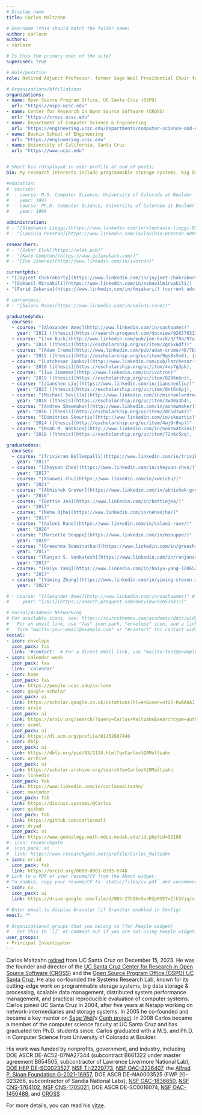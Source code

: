 ```yaml
---
# Display name
title: Carlos Maltzahn

# Username (this should match the folder name)
author: carlosm
authors:
- carlosm

# Is this the primary user of the site?
superuser: true

# Role/position
role: Retired Adjunct Professor, former Sage Weil Presidential Chair for Open Source Software, Founder and former Director of CROSS, OSPO

# Organizations/Affiliations
organizations:
- name: Open Source Program Office, UC Santa Cruz (OSPO)
  url: "https://ospo.ucsc.edu"
- name: Center for Research in Open Source Software (CROSS)
  url: "https://cross.ucsc.edu"
- name: Department of Computer Science & Engineering
  url: "https://engineering.ucsc.edu/departments/computer-science-and-engineering"
- name: Baskin School of Engineering
  url: "https://engineering.ucsc.edu"
- name: University of California, Santa Cruz
  url: "https://www.ucsc.edu"


# Short bio (displayed in user profile at end of posts)
bio: My research interests include programmable storage systems, big data storage & processing, scalable data management, distributed systems performance management, and practical reproducible research.

#education:
#  courses:
#  - course: M.S. Computer Science, University of Colorado at Boulder
#    year: 1997
#  - course: Ph.D. Computer Science, University of Colorado at Boulder
#    year: 1999

administration:
# - "[Stephanie Lieggi](https://www.linkedin.com/in/stephanie-lieggi-8542624/)"
# - "[Lavinia Preston](https://www.linkedin.com/in/lavinia-preston-60806b127/)"

researchers:
# - "[Oskar Elek](https://elek.pub)"
# - "[Kate Compton](https://www.galaxykate.com/)"
# - "[Ivo Jimenez](http://www.linkedin.com/in/ivotron)"

currentphds:
- "[Jayjeet Chakraborty](https://www.linkedin.com/in/jayjeet-chakraborty-077579162/) (current advisor: [Heiner Litz](https://www.linkedin.com/in/heiner-litz-3a332713/))"
- "[Esmaeil Mirvakili](https://www.linkedin.com/in/esmaeilmirvakili/) (current advisor: [Chen Qian](https://www.linkedin.com/in/chen-qian-7b59b521/))"
- "[Farid Zakaria](https://www.linkedin.com/in/fmzakari/) (current advisor: [Andrew Quinn](https://arquinn.github.io/))"

# currentmss:
# - "[Saloni Rane](https://www.linkedin.com/in/saloni-rane/)"

graduatedphds:
  courses:
  - course: "[Alexander Ames](http://www.linkedin.com/in/sashaames)"
    year: "2011 ([thesis](https://search.proquest.com/docview/926578311))"
  - course: "[Joe Buck](http://www.linkedin.com/pub/joe-buck/3/70a/97a)"
    year: "2014 ([thesis](http://escholarship.org/uc/item/2gn5x6df))"
  - course: "[Adam Crume](http://www.linkedin.com/pub/adam-crume/48/7b3/330)"
    year: "2015 ([thesis](http://escholarship.org/uc/item/9gs8x5n8), [slides](https://drive.google.com/file/d/0B5rZ7hI6vXv3OEhoZVFxNzQ4Qlk/view?usp=sharing&resourcekey=0-Fmqd5UR_6EHJVPpWFHW9Dg))"
  - course: "[Latchesar Ionkov](http://www.linkedin.com/pub/latchesar-ionkov/2/b9b/768)"
    year: "2018 ([thesis](https://escholarship.org/uc/item/4vs7g3pk), [slides](https://drive.google.com/file/d/1HsZAFm6RDHI_sZlqx0L94vXoUMO03By8/view?usp=sharing))"
  - course: "[Ivo Jimenez](http://www.linkedin.com/in/ivotron)"
    year: "2019 ([thesis](https://escholarship.org/uc/item/8206n6nz), [slides](https://docs.google.com/presentation/d/16SDV4etFvGVRmxuPNns97ivSJv1IleJd/edit?usp=sharing&ouid=105297454540541468964&rtpof=true&sd=true))"
  - course: "[Jianshen Liu](https://www.linkedin.com/in/jianshenliu/)"
    year: "2023 ([thesis](https://escholarship.org/uc/item/8nt6c6pj), [slides](https://docs.google.com/presentation/d/16AaXtVfVrPRFy8EOTcC90LMYpuQnpDZI/edit?usp=sharing&ouid=105297454540541468964&rtpof=true&sd=true))"
  - course: "[Michael Sevilla](http://www.linkedin.com/in/michaelandrewsevilla)"
    year: "2018 ([thesis](https://escholarship.org/uc/item/3wd0x3b4), [slides](https://docs.google.com/presentation/d/1pbVKC8HLvuihNpf6NJ3SS1rtc7O2DHgrEB2Oj3ZiWyo/edit?usp=sharing))"
  - course: "[Andrew Shewmaker](http://www.linkedin.com/in/ashewmaker)"
    year: "2016 ([thesis](http://escholarship.org/uc/item/2dz5d7w4))"
  - course: "[Dimitrios Skourtis](http://www.linkedin.com/in/skourtis)"
    year: "2014 ([thesis](http://escholarship.org/uc/item/4wj9r8np))"
  - course: "[Noah M. Watkins](http://www.linkedin.com/in/noahwatkins)"
    year: "2018 ([thesis](https://escholarship.org/uc/item/72n6c5kq), [slides](https://docs.google.com/presentation/d/1wlhs59LS1bEzynKK_yaE_NSD2jgf9eeH/edit?usp=sharing&ouid=105297454540541468964&rtpof=true&sd=true))"

graduatedmss:
  courses:
  - course: "[Trivikram Bollempalli](https://www.linkedin.com/in/trivikram-bollempalli-079a375b/)"
    year: "2017"
  - course: "[Zheyuan Chen](https://www.linkedin.com/in/zheyuan-chen/)"
    year: "2017"
  - course: "[Xiaowei Chu](https://www.linkedin.com/in/xweichu/)"
    year: "2021"
  - course: "[Abhishek Grover](https://www.linkedin.com/in/abhishek-grover-8183a024/)"
    year: "2016"
  - course: "[Bettie Jea](https://www.linkedin.com/in/bettiejea/)"
    year: "2017"
  - course: "[Neha Ojha](https://www.linkedin.com/in/nehaojha/)"
    year: "2017"
  - course: "[Saloni Rane](https://www.linkedin.com/in/saloni-rane/)"
    year: "2020"
  - course: "[Mariette Souppe](https://www.linkedin.com/in/msouppe/)"
    year: "2019"
  - course: "[Greeshma Swaminathan](https://www.linkedin.com/in/greeshmaswaminathan/)"
    year: "2017"
  - course: "[Ranjan S. Venkatesh](https://www.linkedin.com/in/ranjansv/)"
    year: "2013"
  - course: "[Haiyu Yang](https://www.linkedin.com/in/haiyu-yang-120652b4/)"
    year: "2017"
  - course: "[Yiming Zhang](https://www.linkedin.com/in/yiming-steven-zhang/)"
    year: "2021"

# - course: "[Alexander Ames](http://www.linkedin.com/in/sashaames)" #
#	  year: "[2011](https://search.proquest.com/docview/926578311)"

# Social/Academic Networking
# For available icons, see: https://sourcethemes.com/academic/docs/widgets/#icons
#   For an email link, use "fas" icon pack, "envelope" icon, and a link in the
#   form "mailto:your-email@example.com" or "#contact" for contact widget.
social:
- icon: envelope
  icon_pack: fas
  link: '#contact'  # For a direct email link, use "mailto:test@example.org".
- icon: calendar-week
  icon_pack: fas
  link: 'calendar'
- icon: home
  icon_pack: fas
  link: https://people.ucsc.edu/carlosm
- icon: google-scholar
  icon_pack: ai
  link: https://scholar.google.co.uk/citations?hl=en&user=ntU7-hwAAAAJ
- icon: arxiv
  icon_pack: ai
  link: https://arxiv.org/search/?query=Carlos+Maltzahn&searchtype=author&abstracts=show&order=-announced_date_first&size=50
- icon: acmdl
  icon_pack: ai
  link: https://dl.acm.org/profile/81452607446
- icon: dblp
  icon_pack: ai
  link: https://dblp.org/pid/83/2134.html?q=Carlos%20Maltzahn
- icon: archive
  icon_pack: ai
  link: https://scholar.archive.org/search?q=Carlos%20Maltzahn
- icon: linkedin
  icon_pack: fab
  link: https://www.linkedin.com/in/carlosmaltzahn/
- icon: mastodon
  icon_pack: fab
  link: https://discuss.systems/@Carlos
- icon: github
  icon_pack: fab
  link: https://github.com/carlosmalt
- icon: dryad
  icon_pack: ai
  link: https://www.genealogy.math.ndsu.nodak.edu/id.php?id=92188
#- icon: researchgate
#  icon_pack: ai
#  link: https://www.researchgate.net/profile/Carlos_Maltzahn
- icon: orcid
  icon_pack: fab
  link: https://orcid.org/0000-0001-8305-0748
# Link to a PDF of your resume/CV from the About widget.
# To enable, copy your resume/CV to `static/files/cv.pdf` and uncomment the lines below.  
- icon: cv
  icon_pack: ai
  link: https://drive.google.com/file/d/0B5rZ7hI6vXv3R2p0SEYxZlk5Vjg/view?usp=sharing

# Enter email to display Gravatar (if Gravatar enabled in Config)
email: ""

# Organizational groups that you belong to (for People widget)
#   Set this to `[]` or comment out if you are not using People widget.  
user_groups:
- Principal Investigator
---
```

<!--
<div id="twitter-feed" style="float:right; width:30%; text-align:right; margin-top:-10px; ">
<a class="twitter-timeline" data-width="300" data-height="800" data-theme="light" href="https://twitter.com/CarlosMaltzahn?ref_src=twsrc%5Etfw">Tweets by Carlos Maltzahn</a> <script async src="https://platform.twitter.com/widgets.js" charset="utf-8"></script></div>
-->

Carlos Maltzahn [retired](/news/20231215/) from UC Santa Cruz on December 15, 2023. He was the founder and director of the [UC Santa Cruz Center for Research in Open Source Software (CROSS)](https://cross.ucsc.edu) and the [Open Source Program Office (OSPO) UC Santa Cruz](/). He also co-founded the Systems Research Lab, known for its cutting-edge work on programmable storage systems, big data storage & processing, scalable data management, distributed system performance management, and practical reproducible evaluation of computer systems. Carlos joined UC Santa Cruz in 2004, after five years at Netapp working on network-intermediaries and storage systems. In 2005 he co-founded and became a key mentor on [Sage Weil](https://en.wikipedia.org/wiki/Sage_Weil)’s [Ceph project](https://ceph.io). In 2008 Carlos became a member of the computer science faculty at UC Santa Cruz and has graduated ten Ph.D. students since. Carlos graduated with a M.S. and Ph.D. in Computer Science from University of Colorado at Boulder.

His work was funded by nonprofits, government, and industry, including DOE ASCR DE-AC52-07NA27344 (subcontract B661322 under master agreement B654505, subcontractor of Lawrence Livermore National Lab), [DOE HEP DE-SC0023527](https://watchep.org), [NSF TI-2229773](https://www.nsf.gov/awardsearch/showAward?AWD_ID=2229773), [NSF OAC-2226407](https://www.nsf.gov/awardsearch/showAward?AWD_ID=2226407), the [Alfred P. Sloan Foundation G-2021-16957](https://sloan.org/grant-detail/9723), DOE ASCR DE-NA0003525 (FWP 20-023266, subcontractor of Sandia National Labs), [NSF OAC-1836650](https://www.nsf.gov/awardsearch/showAward?AWD_ID=1836650), [NSF CNS-1764102](https://www.nsf.gov/awardsearch/showAward?AWD_ID=1764102), [NSF CNS-1705021](https://www.nsf.gov/awardsearch/showAward?AWD_ID=1705021), DOE ASCR DE-SC0016074, [NSF OAC-1450488](https://www.nsf.gov/awardsearch/showAward?AWD_ID=1450488), and [CROSS](https://cross.ucsc.edu)

For more details, you can read his [vitae](https://drive.google.com/file/d/0B5rZ7hI6vXv3R2p0SEYxZlk5Vjg/view?usp=sharing).

